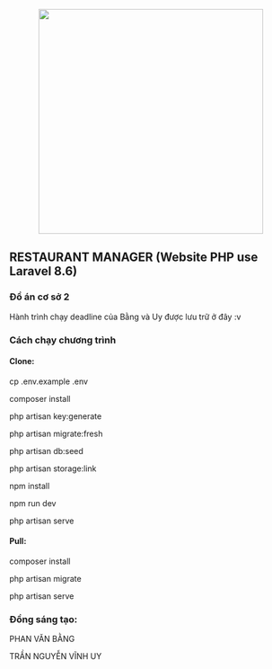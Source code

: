 <p align="center"><a href="https://laravel.com" target="_blank"><img src="https://raw.githubusercontent.com/laravel/art/master/logo-lockup/5%20SVG/2%20CMYK/1%20Full%20Color/laravel-logolockup-cmyk-red.svg" width="400"></a></p>

## RESTAURANT MANAGER (Website PHP use Laravel 8.6)

### Đồ án cơ sở 2

<p>Hành trình chạy deadline của Bằng và Uy được lưu trữ ở đây :v</p>

### Cách chạy chương trình

#### Clone:
<p>cp .env.example .env</p>
<p>composer install</p>
<p>php artisan key:generate</p>
<p>php artisan migrate:fresh</p>
<p>php artisan db:seed</p>
<p>php artisan storage:link</p>
<p>npm install</p>
<p>npm run dev</p>
<p>php artisan serve</p>

#### Pull:
<p>composer install</p>
<p>php artisan migrate</p>
<p>php artisan serve</p>


### Đồng sáng tạo:
<p>PHAN VĂN BẰNG</p>
<p>TRẦN NGUYỄN VĨNH UY</p>